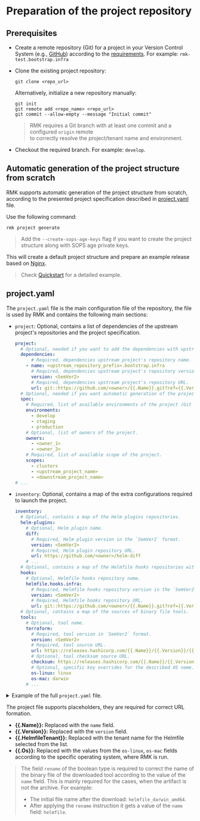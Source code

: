 # Preparation of the project repository

## Prerequisites

- Create a remote repository (Git) for a project in your Version Control System (e.g., [GitHub](https://github.com))
  according to the [requirements](requirement-for-project-repository.md#requirement-for-project-repository). For
  example: `rmk-test.bootstrap.infra`
- Clone the existing project repository:

  ```shell
  git clone <repo_url>
  ```

  Alternatively, initialize a new repository manually:

  ```shell
  git init
  git remote add <repo_name> <repo_url>
  git commit --allow-empty --message "Initial commit"
  ```

  > RMK requires a Git branch with at least one commit and a configured `origin` remote  
  > to correctly resolve the project/tenant name and environment.

- Checkout the required branch. For example: `develop`.

## Automatic generation of the project structure from scratch

RMK supports automatic generation of the project structure from scratch, according to the presented project
specification described in [project.yaml](#projectyaml) file.

Use the following command:

```shell
rmk project generate
```

> Add the `--create-sops-age-keys` flag if you want to create the project structure along with SOPS age private keys.

This will create a default project structure and prepare an example release based on [Nginx](https://nginx.org/).

> Check [Quickstart](../../quickstart.md) for a detailed example.

## project.yaml

The `project.yaml` file is the main configuration file of the repository, the file is used by RMK
and contains the following main sections:

[//]: # (  TODO ACTUALIZE)

* `project`: Optional, contains a list of dependencies of the upstream project's repositories and the project
  specification.

  ```yaml
  project:
    # Optional, needed if you want to add the dependencies with upstream projects to the downstream project.
    dependencies:
        # Required, dependencies upstream project's repository name.
      - name: <upstream_repository_prefix>.bootstrap.infra
        # Required, dependencies upstream project's repository version in `SemVer2` format, also can be a branch name or a commit hash.
        version: <SemVer2>
        # Required, dependencies upstream project's repository URL.
        url: git::https://github.com/<owner>/{{.Name}}.git?ref={{.Version}}    
    # Optional, needed if you want automatic generation of the project structure from scratch.
    spec:
      # Required, list of available environments of the project (Git branches). 
      environments:
        - develop
        - staging
        - production
      # Optional, list of owners of the project.
      owners:
        - <owner_1>
        - <owner_2>
      # Required, list of available scope of the project.
      scopes:
        - clusters
        - <upstream_project_name>
        - <downstream_project_name>
  # ... 
  ```

[//]: # (  TODO ACTUALIZE)

* `inventory`: Optional, contains a map of the extra configurations required to launch the project.

  ```yaml
  inventory:
    # Optional, contains a map of the Helm plugins repositories.
    helm-plugins:
      # Optional, Helm plugin name.
      diff:
        # Required, Helm plugin version in the `SemVer2` format.
        version: <SemVer2>
        # Required, Helm plugin repository URL.
        url: https://github.com/<owner>/helm-diff
      # ...
    # Optional, contains a map of the Helmfile hooks repositories with shell scripts.
    hooks:
      # Optional, Helmfile hooks repository name.
      helmfile.hooks.infra:
        # Required, Helmfile hooks repository version in the `SemVer2` format.
        version: <SemVer2>
        # Required, Helmfile hooks repository URL.
        url: git::https://github.com/<owner>/{{.Name}}.git?ref={{.Version}}
    # Optional, contains a map of the sources of binary file tools.
    tools:
      # Optional, tool name.
      terraform:
        # Required, tool version in `SemVer2` format.
        version: <SemVer2>
        # Required, tool source URL.
        url: https://releases.hashicorp.com/{{.Name}}/{{.Version}}/{{.Name}}_{{.Version}}_{{.Os}}_amd64.zip
        # Optional, tool checksum source URL.
        checksum: https://releases.hashicorp.com/{{.Name}}/{{.Version}}/{{.Name}}_{{.Version}}_SHA256SUMS
        # Optional, specific key overrides for the described OS name.
        os-linux: linux
        os-mac: darwin
      # ...
  ```

<details>
  <summary>Example of the full <code>project.yaml</code> file.</summary>

[//]: # (  TODO ACTUALIZE)

```yaml
project:
  dependencies:
    - name: deps.bootstrap.infra
      version: v2.17.0
      url: git::https://github.com/edenlabllc/{{.Name}}.git?ref={{.Version}}
  spec:
    environments:
      - develop
      - staging
      - production
    owners:
      - owner1
      - owner2
    scopes:
      - clusters
      - deps
      - project1
inventory:
  helm-plugins:
    diff:
      version: v3.8.1
      url: https://github.com/databus23/helm-diff
    secrets:
      version: v4.5.0
      url: https://github.com/jkroepke/helm-secrets
  hooks:
    helmfile.hooks.infra:
      version: v1.18.0
      url: git::https://github.com/edenlabllc/{{.Name}}.git?ref={{.Version}}
  tools:
    terraform:
      version: 1.0.2
      url: https://releases.hashicorp.com/{{.Name}}/{{.Version}}/{{.Name}}_{{.Version}}_{{.Os}}_amd64.zip
      checksum: https://releases.hashicorp.com/{{.Name}}/{{.Version}}/{{.Name}}_{{.Version}}_SHA256SUMS
      os-linux: linux
      os-mac: darwin
    kubectl:
      version: 1.27.6
      url: https://dl.k8s.io/release/v{{.Version}}/bin/{{.Os}}/amd64/{{.Name}}
      checksum: https://dl.k8s.io/release/v{{.Version}}/bin/{{.Os}}/amd64/{{.Name}}.sha256
      os-linux: linux
      os-mac: darwin
    helm:
      version: 3.10.3
      url: https://get.helm.sh/{{.Name}}-v{{.Version}}-{{.Os}}-amd64.tar.gz
      checksum: https://get.helm.sh/{{.Name}}-v{{.Version}}-{{.Os}}-amd64.tar.gz.sha256sum
      os-linux: linux
      os-mac: darwin
    helmfile:
      version: 0.157.0
      url: https://github.com/{{.Name}}/{{.Name}}/releases/download/v{{.Version}}/{{.Name}}_{{.Version}}_{{.Os}}_amd64.tar.gz
      checksum: https://github.com/{{.Name}}/{{.Name}}/releases/download/v{{.Version}}/{{.Name}}_{{.Version}}_checksums.txt
      os-linux: linux
      os-mac: darwin
    jq:
      version: 1.7
      url: https://github.com/jqlang/{{.Name}}/releases/download/{{.Name}}-{{.Version}}/{{.Name}}-{{.Os}}
      os-linux: linux-amd64
      os-mac: macos-amd64
      rename: true
    sops:
      version: 3.8.1
      url: https://github.com/getsops/{{.Name}}/releases/download/v{{.Version}}/{{.Name}}-v{{.Version}}.{{.Os}}
      os-linux: linux.amd64
      os-mac: darwin
      rename: true
    age:
      version: 1.1.1
      url: https://github.com/FiloSottile/{{.Name}}/releases/download/v{{.Version}}/{{.Name}}-v{{.Version}}-{{.Os}}-amd64.tar.gz
      os-linux: linux
      os-mac: darwin
    k3d:
      version: 5.6.0
      url: https://github.com/k3d-io/{{.Name}}/releases/download/v{{.Version}}/{{.Name}}-{{.Os}}-amd64
      os-linux: linux
      os-mac: darwin
      rename: true
    yq:
      version: 4.35.2
      url: https://github.com/mikefarah/{{.Name}}/releases/download/v{{.Version}}/{{.Name}}_{{.Os}}_amd64
      os-linux: linux
      os-mac: darwin
      rename: true
```

</details>

The project file supports placeholders, they are required for correct URL formation.

* **{{.Name}}:** Replaced with the `name` field.
* **{{.Version}}:** Replaced with the `version` field.
* **{{.HelmfileTenant}}:** Replaced with the tenant name for the Helmfile selected from the list.
* **{{.Os}}:** Replaced with the values from the `os-linux`, `os-mac` fields according to the specific operating system,
  where RMK is run.

> The field `rename` of the boolean type is required to correct the name of the binary file of the downloaded tool
> according to the value of the `name` field. This is mainly required for the cases, when the artifact is not the
> archive.
> For example:
>
> - The initial file name after the download: `helmfile_darwin_amd64`.
> - After applying the `rename` instruction it gets a value of the `name` field: `helmfile`.
